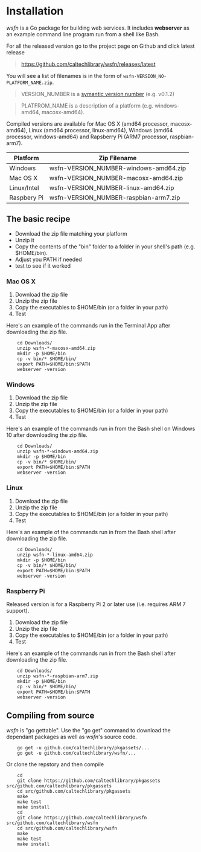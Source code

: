 
# Installation

*wsfn* is a Go package for building web services.  It includes 
**webserver** as an example command line program run from a 
shell like Bash. 

For all the released version go to the project page on Github and 
click latest release

>    https://github.com/caltechlibrary/wsfn/releases/latest

You will see a list of filenames is in the form of `wsfn-VERSION_NO-PLATFORM_NAME.zip`.

> VERSION_NUMBER is a [symantic version number](http://semver.org/) (e.g. v0.1.2)

> PLATFROM_NAME is a description of a platform (e.g. windows-amd64, macosx-amd64).

Compiled versions are available for Mac OS X (amd64 processor, macosx-amd64), 
Linux (amd64 processor, linux-amd64), Windows (amd64 processor, windows-amd64) 
and Rapsberry Pi (ARM7 processor, raspbian-arm7).

| Platform    | Zip Filename                            |
|-------------|-----------------------------------------|
| Windows     | wsfn-VERSION_NUMBER-windows-amd64.zip |
| Mac OS X    | wsfn-VERSION_NUMBER-macosx-amd64.zip  |
| Linux/Intel | wsfn-VERSION_NUMBER-linux-amd64.zip   |
| Raspbery Pi | wsfn-VERSION_NUMBER-raspbian-arm7.zip |


## The basic recipe 

+ Download the zip file matching your platform 
+ Unzip it 
+ Copy the contents of the "bin" folder to a folder in your shell's path (e.g. $HOME/bin). 
+ Adjust you PATH if needed
+ test to see if it worked


### Mac OS X

1. Download the zip file
2. Unzip the zip file
3. Copy the executables to $HOME/bin (or a folder in your path)
4. Test

Here's an example of the commands run in the Terminal App after 
downloading the zip file.

```shell
    cd Downloads/
    unzip wsfn-*-macosx-amd64.zip
    mkdir -p $HOME/bin
    cp -v bin/* $HOME/bin/
    export PATH=$HOME/bin:$PATH
    webserver -version
```

### Windows

1. Download the zip file
2. Unzip the zip file
3. Copy the executables to $HOME/bin (or a folder in your path)
4. Test

Here's an example of the commands run in from the Bash shell on 
Windows 10 after downloading the zip file.

```shell
    cd Downloads/
    unzip wsfn-*-windows-amd64.zip
    mkdir -p $HOME/bin
    cp -v bin/* $HOME/bin/
    export PATH=$HOME/bin:$PATH
    webserver -version
```


### Linux 

1. Download the zip file
2. Unzip the zip file
3. Copy the executables to $HOME/bin (or a folder in your path)
4. Test

Here's an example of the commands run in from the Bash shell after
downloading the zip file.

```shell
    cd Downloads/
    unzip wsfn-*-linux-amd64.zip
    mkdir -p $HOME/bin
    cp -v bin/* $HOME/bin/
    export PATH=$HOME/bin:$PATH
    webserver -version
```


### Raspberry Pi

Released version is for a Raspberry Pi 2 or later use (i.e. requires ARM 7 support).

1. Download the zip file
2. Unzip the zip file
3. Copy the executables to $HOME/bin (or a folder in your path)
4. Test

Here's an example of the commands run in from the Bash shell after
downloading the zip file.

```shell
    cd Downloads/
    unzip wsfn-*-raspbian-arm7.zip
    mkdir -p $HOME/bin
    cp -v bin/* $HOME/bin/
    export PATH=$HOME/bin:$PATH
    webserver -version
```


## Compiling from source

_wsfn_ is "go gettable".  Use the "go get" command to download the dependant packages
as well as _wsfn_'s source code.

```shell
    go get -u github.com/caltechlibrary/pkgassets/...
    go get -u github.com/caltechlibrary/wsfn/...
```

Or clone the repstory and then compile

```shell
    cd
    git clone https://github.com/caltechlibrary/pkgassets src/github.com/caltechlibrary/pkgassets
    cd src/github.com/caltechlibrary/pkgassets
    make
    make test
    make install
    cd
    git clone https://github.com/caltechlibrary/wsfn src/github.com/caltechlibrary/wsfn
    cd src/github.com/caltechlibrary/wsfn
    make
    make test
    make install
```


